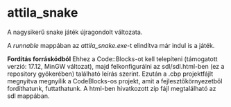 # attila_snake
A nagysikerű snake játék újragondolt változata.

A *runnable* mappában az *attila_snake.exe*-t elindítva már indul is a játék.

**Fordítás forráskódból**
Ehhez a Code::Blocks-ot kell telepíteni (támogatott verzió: 17.12, MinGW változat), majd felkonfigurálni az sdl/sdl.html-ben (ez a repository gyökerében) található leírás szerint. Ezután a .cbp projektfájlt megnyitva megnyílik a CodeBlocks-os projekt, amit a fejlesztőkörnyezetből fordíthatunk, futtathatunk.
A html-ben hivatkozott zip fájl megtalálható az sdl mappában.
